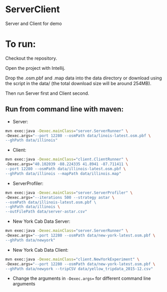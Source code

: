 # ServerClient
Server and Client for demo

# To run:
Checkout the repository.

Open the project with Intellij.

Drop the .osm.pbf and .map data into the data directory or download using the script
in the data/ (the total download size will be around 254MB).

Then run Server first and Client second.

## Run from command line with maven:

 - Server:
```bash
mvn exec:java -Dexec.mainClass="server.ServerRunner" \
-Dexec.args="--port 12280 --osmPath data/linois-latest.osm.pbf \
--ghPath data/illinois"
```
 - Client:
```bash
mvn exec:java -Dexec.mainClass="client.ClientRunner" \
-Dexec.args="40.102039 -88.224335 41.8941 -87.711411 \
--port 12280 --osmPath data/illinois-latest.osm.pbf \
--ghPath data/illinois --mapPath data/illinois.map"
```
 - ServerProfiler:
 ```bash
 mvn exec:java -Dexec.mainClass="server.ServerProfiler" \
 -Dexec.args="--iterations 500 --strategy astar \
 --osmPath data/illinois-latest.osm.pbf \ 
 --ghPath data/illinois \
 --outFilePath data/server-astar.csv"
 ```
 - New York Cab Data Server:
```bash
mvn exec:java -Dexec.mainClass="server.ServerRunner" \
-Dexec.args="--port 12280 --osmPath data/new-york-latest.osm.pbf \
--ghPath data/newyork"
```

 - New York Cab Data Client:
```bash
mvn exec:java -Dexec.mainClass="client.NewYorkExperiment" \
-Dexec.args="--port 12280 --osmPath data/new-york-latest.osm.pbf \
--ghPath data/newyork --tripCSV data/yellow_tripdata_2015-12.csv"
```

 - Change the arguments in `-Dexec.args=` for different command line arguments

